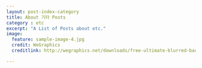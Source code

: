 ```yaml
---
layout: post-index-category
title: About 기타 Posts
category : etc
excerpt: "A List of Posts about etc."
image:
  feature: sample-image-4.jpg
  credit: WeGraphics
  creditlink: http://wegraphics.net/downloads/free-ultimate-blurred-background-pack/

---
```

